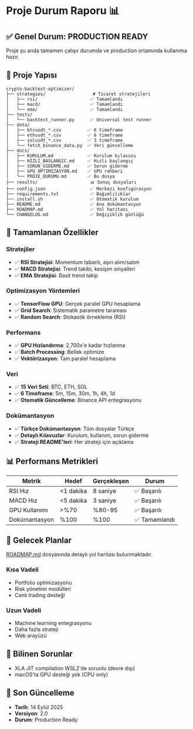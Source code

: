 # Proje Durum Raporu 📊

## ✅ Genel Durum: PRODUCTION READY

Proje şu anda tamamen çalışır durumda ve production ortamında kullanıma hazır.

## 📁 Proje Yapısı

```
crypto-backtest-optimizer/
├── strategies/                  # Ticaret stratejileri
│   ├── rsi/                    ✅ Tamamlandı
│   ├── macd/                   ✅ Tamamlandı
│   └── ema/                    ✅ Tamamlandı
├── tests/
│   └── backtest_runner.py      ✅ Universal test runner
├── data/
│   ├── btcusdt_*.csv          ✅ 6 timeframe
│   ├── ethusdt_*.csv          ✅ 6 timeframe
│   ├── solusdt_*.csv          ✅ 3 timeframe
│   └── fetch_binance_data.py  ✅ Veri güncelleme
├── docs/
│   ├── KURULUM.md             ✅ Kurulum kılavuzu
│   ├── HIZLI_BASLANGIC.md     ✅ Hızlı başlangıç
│   ├── SORUN_GIDERME.md       ✅ Sorun giderme
│   ├── GPU_OPTIMIZASYON.md    ✅ GPU rehberi
│   └── PROJE_DURUMU.md        ✅ Bu dosya
├── results/                    📊 Sonuç dosyaları
├── config.json                 ✅ Merkezi konfigürasyon
├── requirements.txt            ✅ Bağımlılıklar
├── install.sh                  ✅ Otomatik kurulum
├── README.md                   ✅ Ana dokümantasyon
├── ROADMAP.md                  ✅ Yol haritası
└── CHANGELOG.md                ✅ Değişiklik günlüğü
```

## 🎯 Tamamlanan Özellikler

### Stratejiler
- ✅ **RSI Stratejisi**: Momentum tabanlı, aşırı alım/satım
- ✅ **MACD Stratejisi**: Trend takibi, kesişim sinyalleri
- ✅ **EMA Stratejisi**: Basit trend takip

### Optimizasyon Yöntemleri
- ✅ **TensorFlow GPU**: Gerçek paralel GPU hesaplama
- ✅ **Grid Search**: Sistematik parametre taraması
- ✅ **Random Search**: Stokastik örnekleme (RSI)

### Performans
- ✅ **GPU Hızlandırma**: 2,700x'e kadar hızlanma
- ✅ **Batch Processing**: Bellek optimize
- ✅ **Vektörizasyon**: Tam paralel hesaplama

### Veri
- ✅ **15 Veri Seti**: BTC, ETH, SOL
- ✅ **6 Timeframe**: 5m, 15m, 30m, 1h, 4h, 1d
- ✅ **Otomatik Güncelleme**: Binance API entegrasyonu

### Dokümantasyon
- ✅ **Türkçe Dokümantasyon**: Tüm dosyalar Türkçe
- ✅ **Detaylı Kılavuzlar**: Kurulum, kullanım, sorun giderme
- ✅ **Strateji README'leri**: Her strateji için açıklama

## 📊 Performans Metrikleri

| Metrik | Hedef | Gerçekleşen | Durum |
|--------|-------|-------------|-------|
| RSI Hız | <1 dakika | 8 saniye | ✅ Başarılı |
| MACD Hız | <5 dakika | 3 saniye | ✅ Başarılı |
| GPU Kullanımı | >%70 | %80-95 | ✅ Başarılı |
| Dokümantasyon | %100 | %100 | ✅ Tamamlandı |

## 🚀 Gelecek Planlar

[ROADMAP.md](../ROADMAP.md) dosyasında detaylı yol haritası bulunmaktadır.

### Kısa Vadeli
- Portfolio optimizasyonu
- Risk yönetimi modülleri
- Canlı trading desteği

### Uzun Vadeli
- Machine learning entegrasyonu
- Daha fazla strateji
- Web arayüzü

## 🔧 Bilinen Sorunlar

- XLA JIT compilation WSL2'de sorunlu (devre dışı)
- macOS'ta GPU desteği yok (CPU only)

## 📝 Son Güncelleme

- **Tarih**: 14 Eylül 2025
- **Versiyon**: 2.0
- **Durum**: Production Ready